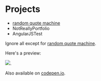 # Projects

- [random quote machine](https://github.com/forgoroe/FreeCodeCamp/tree/master/randomQuoteMachine)
- NotReallyPortfolio
- AngularJSTest

Ignore all except for [random quote machine](https://github.com/forgoroe/FreeCodeCamp/tree/master/randomQuoteMachine).

Here's a preview:

![](http://res.cloudinary.com/forgoroe/image/upload/v1476263996/previews/randomquotegeneratorpic_naftyr.png).


Also available on [codepen.io](http://codepen.io/Forgoroe/full/WGJZQJ/).
